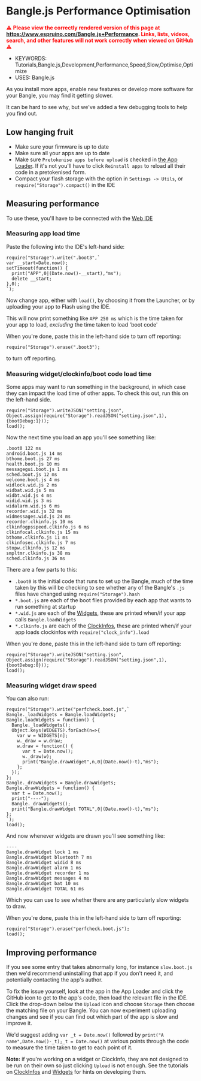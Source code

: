 <!--- Copyright (c) 2024 Gordon Williams, Pur3 Ltd. See the file LICENSE for copying permission. -->
Bangle.js Performance Optimisation
==================================

<span style="color:red">:warning: **Please view the correctly rendered version of this page at https://www.espruino.com/Bangle.js+Performance. Links, lists, videos, search, and other features will not work correctly when viewed on GitHub** :warning:</span>

* KEYWORDS: Tutorials,Bangle.js,Development,Performance,Speed,Slow,Optimise,Optimize
* USES: Bangle.js

As you install more apps, enable new features or develop more software for your Bangle, you may find it getting slower.

It can be hard to see why, but we've added a few debugging tools to help you find out.

## Low hanging fruit

* Make sure your firmware is up to date
* Make sure all your apps are up to date
* Make sure `Pretokenise apps before upload` is checked in [the App Loader](https://banglejs.com/apps/). If it's not you'll have to click `Reinstall apps` to reload all their code in a pretokenised form.
* Compact your flash storage with the option in `Settings -> Utils`, or `require("Storage").compact()` in the IDE

## Measuring performance

To use these, you'll have to be connected with the [Web IDE](https://www.espruino.com/ide/#)

### Measuring app load time

Paste the following into the IDE's left-hand side:

```JS
require("Storage").write(".boot3",`
var __start=Date.now();
setTimeout(function() {
  print("APP",0|(Date.now()-__start),"ms");
  delete __start;
},0);
`);
```

Now change app, either with `load()`, by choosing it from the Launcher, or by uploading your app to Flash using the IDE.

This will now print something like `APP 250 ms` which is the time taken for your app to load, *excluding* the time taken to load 'boot code'

When you're done, paste this in the left-hand side to turn off reporting:

```JS
require("Storage").erase(".boot3");
```

to turn off reporting.


### Measuring widget/clockinfo/boot code load time

Some apps may want to run something in the background, in which case they can impact the load time of other apps. To check this out, run this on the left-hand side.

```JS
require("Storage").writeJSON("setting.json", Object.assign(require("Storage").readJSON("setting.json",1),{bootDebug:1}));
load();
```

Now the next time you load an app you'll see something like:

```
.boot0 122 ms
android.boot.js 14 ms
bthome.boot.js 27 ms
health.boot.js 10 ms
messagegui.boot.js 1 ms
sched.boot.js 12 ms
welcome.boot.js 4 ms
widlock.wid.js 2 ms
widbat.wid.js 5 ms
widbt.wid.js 4 ms
widid.wid.js 3 ms
widalarm.wid.js 6 ms
recorder.wid.js 32 ms
widmessages.wid.js 24 ms
recorder.clkinfo.js 10 ms
clkinfogpsspeed.clkinfo.js 6 ms
clkinfocal.clkinfo.js 15 ms
bthome.clkinfo.js 11 ms
clkinfosec.clkinfo.js 7 ms
stopw.clkinfo.js 12 ms
smpltmr.clkinfo.js 38 ms
sched.clkinfo.js 36 ms
```

There are a few parts to this:

* `.boot0` is the initial code that runs to set up the Bangle, much of the time taken by this will be checking to see whether any of the Bangle's `.js` files have changed using `require("Storage").hash`
* `*.boot.js` are each of the boot files provided by each app that wants to run something at startup
* `*.wid.js` are each of the [Widgets](/Bangle.js+Widgets), these are printed when/if your app calls `Bangle.loadWidgets`
* `*.clkinfo.js` are each of the [ClockInfos](/Bangle.js+Clock+Info), these are printed when/if your app loads clockinfos with `require("clock_info").load`

When you're done, paste this in the left-hand side to turn off reporting:

```JS
require("Storage").writeJSON("setting.json", Object.assign(require("Storage").readJSON("setting.json",1),{bootDebug:0}));
load();
```

### Measuring widget draw speed

You can also run:

```JS
require("Storage").write("perfcheck.boot.js",`
Bangle._loadWidgets = Bangle.loadWidgets;
Bangle.loadWidgets = function() {
  Bangle._loadWidgets();
  Object.keys(WIDGETS).forEach(n=>{
    var w = WIDGETS[n];
    w._draw = w.draw;
    w.draw = function() {
      var t = Date.now();
      w._draw(w);
      print("Bangle.drawWidget",n,0|(Date.now()-t),"ms");
    };
  });
};
Bangle._drawWidgets = Bangle.drawWidgets;
Bangle.drawWidgets = function() {
  var t = Date.now();
  print("----");
  Bangle._drawWidgets();
  print("Bangle.drawWidget TOTAL",0|(Date.now()-t),"ms");
};
`);
load();
```

And now whenever widgets are drawn you'll see something like:

```
----
Bangle.drawWidget lock 1 ms
Bangle.drawWidget bluetooth 7 ms
Bangle.drawWidget widid 8 ms
Bangle.drawWidget alarm 1 ms
Bangle.drawWidget recorder 1 ms
Bangle.drawWidget messages 4 ms
Bangle.drawWidget bat 10 ms
Bangle.drawWidget TOTAL 61 ms
```

Which you can use to see whether there are any particularly slow widgets to draw.

When you're done, paste this in the left-hand side to turn off reporting:

```JS
require("Storage").erase("perfcheck.boot.js");
load();
```


## Improving performance

If you see some entry that takes abnormally long, for instance `slow.boot.js` then we'd recommend uninstalling that app if you don't need it, and potentially contacting the app's author.

To fix the issue yourself, look at the app in the App Loader and click the GitHub icon to get to the app's code, then load the relevant file in the IDE. Click the drop-down below the `Upload` icon
and choose `Storage` then choose the matching file on your Bangle. You can now experiment uploading changes and see if you can find out which part of the app is slow and improve it.

We'd suggest adding `var _t = Date.now()` followed by  `print("A name",Date.now()-_t);_t = Date.now()` at various points through the code to measure the time taken to get to each point of it.

**Note:** if you're working on a widget or ClockInfo, they are not designed to be run on their own so just clicking `Upload` is not enough. See the tutorials on [ClockInfos](/Bangle.js+Clock+Info) and [Widgets](/Bangle.js+Widgets) for hints on developing them.



